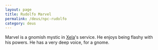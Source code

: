 ```yaml
---
layout: page
title: Rudolfo Marvel
permalink: /deus/npc-rudolfo
category: deus
---
```

Marvel is a gnomish mystic in [Xela](npc-xela)'s service. He enjoys being flashy with his powers. He has a very deep voice, for a gnome.
